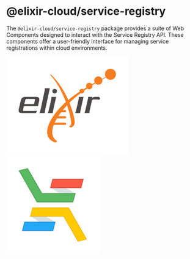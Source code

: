 # @elixir-cloud/service-registry

The `@elixir-cloud/service-registry` package provides a suite of Web Components designed to interact with the Service Registry API. These components offer a user-friendly interface for managing service registrations within cloud environments.

[![logo-elixir][logo-elixir]][elixir]
[![logo-elixir-cloud-aai][logo-elixir-cloud-aai]][elixir-cloud-aai]

[elixir]: https://elixir-europe.org/
[elixir-cloud-aai]: https://elixir-cloud.dcc.sib.swiss/
[logo-elixir]: images/logo-elixir.svg
[logo-elixir-cloud-aai]: images/logo-elixir-cloud-aai.svg
